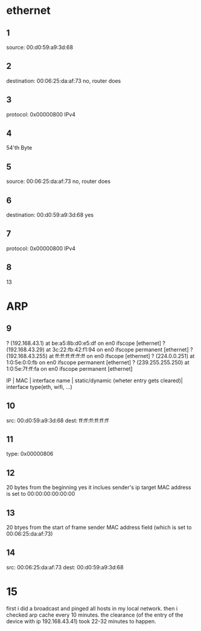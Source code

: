 # ethernet

## 1 
source: 00:d0:59:a9:3d:68

## 2
destination: 00:06:25:da:af:73
no, router does

## 3
protocol: 0x00000800
IPv4

## 4
54'th Byte

## 5
source: 00:06:25:da:af:73
no, router does

## 6
destination: 00:d0:59:a9:3d:68
yes

## 7
protocol: 0x00000800
IPv4

## 8
13

# ARP

## 9
? (192.168.43.1) at be:a5:8b:d0:e5:df on en0 ifscope [ethernet]
? (192.168.43.29) at 3c:22:fb:42:f1:94 on en0 ifscope permanent [ethernet]
? (192.168.43.255) at ff:ff:ff:ff:ff:ff on en0 ifscope [ethernet]
? (224.0.0.251) at 1:0:5e:0:0:fb on en0 ifscope permanent [ethernet]
? (239.255.255.250) at 1:0:5e:7f:ff:fa on en0 ifscope permanent [ethernet]

IP | MAC | interface name | static/dynamic (wheter entry gets cleared)| interface type(eth, wifi, ...)

## 10
src: 00:d0:59:a9:3d:68
dest: ff:ff:ff:ff:ff:ff

## 11
type: 0x00000806

## 12
20 bytes from the beginning
yes it inclues sender's ip
target MAC address is set to 00:00:00:00:00:00

## 13
20 btyes from the start of frame
sender MAC address field (which is set to 00:06:25:da:af:73)

## 14
src: 00:06:25:da:af:73
dest: 00:d0:59:a9:3d:68

# 15
first i did a broadcast and pinged all hosts in my local network.
then i checked arp cache every 10 minutes. 
the clearance (of the entry of the device with ip 192.168.43.41) took 22-32 minutes to happen.